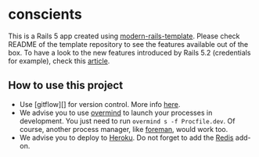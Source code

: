 # conscients

This is a Rails 5 app created using [modern-rails-template][]. Please check README of the template repository to see the features available out of the box. To have a look to the new features introduced by Rails 5.2 (credentials for example), check this [article][].

## How to use this project

* Use [gitflow][] for version control. More info [here].
* We advise you to use [overmind][] to launch your processes in development. You just need to run `overmind s -f Procfile.dev`. Of course, another process manager, like [foreman][], would work too.
* We advise you to deploy to [Heroku][]. Do not forget to add the [Redis] add-on.

[article]: https://evilmartians.com/chronicles/rails-5-2-active-storage-and-beyond
[modern-rails-template]: https://github.com/damienlethiec/modern-rails-template
[git-flow]: https://github.com/nvie/gitflow
[here]: http://nvie.com/posts/a-successful-git-branching-model/
[overmind]: https://github.com/DarthSim/overmind
[foreman]: https://github.com/ddollar/foreman
[heroku]: https://www.heroku.com/
[redis]: https://devcenter.heroku.com/articles/heroku-redis
